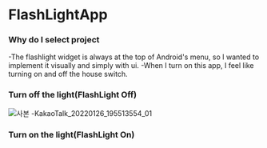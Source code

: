 # FlashLightApp

### Why do I select project
-The flashlight widget is always at the top of Android's menu, so I wanted to implement it visually and simply with ui.
-When I turn on this app, I feel like turning on and off the house switch.

### Turn off the light(FlashLight Off)
![사본 -KakaoTalk_20220126_195513554_01](https://user-images.githubusercontent.com/96816327/151153225-af3a992b-4bc9-4cc1-bb09-c216580187ef.jpg)

### Turn on the light(FlashLight On)
